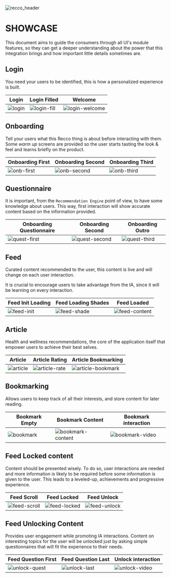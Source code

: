 ![recco_header](../art/recco_logo_amethyst.svg)

# SHOWCASE

This document aims to guide the consumers through all UI's module features, so they can get a deeper understanding about
the power that this integration brings and how important little details sometimes are.

## Login

You need your users to be identified, this is how a personalized experience is built.

| Login                                 | Login Filled                                      | Welcome                                    |
|---------------------------------------|---------------------------------------------------|--------------------------------------------|
| ![login](../art/recco_user_login.png) | ![login-fill](../art/recco_user_login_filled.png) | ![login-welcome](../art/recco_welcome.png) |


## Onboarding

Tell your users what this Recco thing is about before interacting with them. Some _warm up_ screens 
are provided so the user starts tasting the look & feel and learns briefly on the product.

| Onboarding First                                | Onboarding Second                                 | Onboarding Third                                |
|-------------------------------------------------|---------------------------------------------------|-------------------------------------------------|
| ![onb-first](../art/recco_onboarding_first.png) | ![onb-second](../art/recco_onboarding_second.png) | ![onb-third](../art/recco_onboarding_third.png) |


## Questionnaire

It is important, from the `Recommendation Engine` point of view, to have some knowledge about users.
This way, first interaction will show accurate content based on the information provided.

| Onboarding Questionnaire                                   | Onboarding Second                                            | Onboarding Outro                                  |
|------------------------------------------------------------|--------------------------------------------------------------|---------------------------------------------------|
| ![quest-first](../art/recco_onboarding_question_first.png) | ![quest-second](../art/recco_onboarding_question_second.png) | ![quest-third](../art/recco_onboarding_outro.png) |


## Feed

Curated content recommended to the user, this content is live and will change on each user interaction.

It is crucial to encourage users to take advantage from the IA, since it will be learning on every interaction.

| Feed Init Loading                                   | Feed Loading Shades                                 | Feed Loaded                                   |
|-----------------------------------------------------|-----------------------------------------------------|-----------------------------------------------|
| ![feed-init](../art/recco_feed_loading_initial.png) | ![feed-shade](../art/recco_feed_loading_shades.png) | ![feed-content](../art/recco_feed_loaded.png) |


## Article

Health and wellness recommendations, the core of the application itself that empower users to achieve their best selves.

| Article                              | Article Rating                                  | Article Bookmarking                                      |
|--------------------------------------|-------------------------------------------------|----------------------------------------------------------|
| ![article](../art/recco_article.png) | ![article-rate](../art/recco_article_rated.png) | ![article-bookmark](../art/recco_article_bookmarked.png) |


## Bookmarking

Allows users to keep track of all their interests, and store content for later reading.

| Bookmark Empty                                | Bookmark Content                                       | Bookmark interaction                                    |
|-----------------------------------------------|--------------------------------------------------------|---------------------------------------------------------|
| ![bookmark](../art/recco_empty_bookmarks.png) | ![bookmark-content](../art/recco_bookmarks_filled.png) | ![bookmark-video](../art/recco_bookmarking_content.gif) |


## Feed Locked content

Content should be presented wisely. To do so, user interactions are needed and more information is 
likely to be required before some information is given to the user. This leads to a leveled-up, achievements
and progressive experience.

| Feed Scroll                                    | Feed Locked                                  | Feed Unlock                                           |
|------------------------------------------------|----------------------------------------------|-------------------------------------------------------|
| ![feed-scroll](../art/recco_feed_scrolled.png) | ![feed-locked](../art/recco_feed_locked.png) | ![feed-unlock](../art/recco_unlock_content_first.png) |

## Feed Unlocking Content

Provides user engagement while promoting IA interactions. Content on interesting topics for the user
will be unlocked just by asking simple questionnaires that will fit the experience to their needs.

| Feed Question First                                             | Feed Question Last                                    | Unlock interaction                                 |
|-----------------------------------------------------------------|-------------------------------------------------------|----------------------------------------------------|
| ![unlock-quest](../art/recco_unlock_content_question_first.png) | ![unlock-last](../art/recco_unlock_question_last.png) | ![unlock-video](../art/recco_unlocked_content.gif) |

